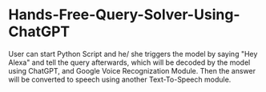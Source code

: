 # Hands-Free-Query-Solver-Using-ChatGPT
User can start Python Script and he/ she triggers the model by saying "Hey Alexa" and tell the query afterwards, which will be decoded by the model using ChatGPT, and Google Voice Recognization Module. Then the answer will be converted to speech using another Text-To-Speech module.
